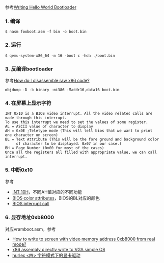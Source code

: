 参考[Writing Hello World Bootloader](http://viralpatel.net/taj/tutorial/hello_world_bootloader.php)

### 1. 编译
```
$ nasm fooboot.asm -f bin -o boot.bin
```

### 2. 运行
```
$ qemu-system-x86_64 -m 16 -boot c -hda ./boot.bin
```

### 3. 反编译bootloader
参考[How do I disassemble raw x86 code?](http://stackoverflow.com/questions/1737095/how-do-i-disassemble-raw-x86-code)
```
objdump -D -b binary -mi386 -Maddr16,data16 boot.bin
```

### 4. 在屏幕上显示字符
```
INT 0x10 is a BIOS video interrupt. All the video related calls are made through this interrupt.
To use this interrupt we need to set the values of some register.
AL = ASCII value of character to display
AH = 0x0E ;Teletype mode (This will tell bios that we want to print one character on screen)
BL = Text Attribute (This will be the fore ground and background color
     of character to be displayed. 0x07 in our case.)
BH = Page Number (0x00 for most of the cases)
Once all the registers all filled with appropriate value, we can call interrupt.
```

### 5. 中断0x10
参考
+ [INT 10H](https://en.wikipedia.org/wiki/INT_10H)，不同AH值对应的不同功能
+ [BIOS color attributes](https://en.wikipedia.org/wiki/BIOS_color_attributes)，BIOS的BL对应的颜色
+ [BIOS interrupt call](https://en.wikipedia.org/wiki/BIOS_interrupt_call)

### 6. 显存地址0xb8000
对应vramboot.asm，参考
+ [How to write to screen with video memory address 0xb8000 from real mode?](http://stackoverflow.com/questions/33681795/how-to-write-to-screen-with-video-memory-address-0xb8000-from-real-mode)
+ [x86 assembly directly write to VGA simple OS](http://stackoverflow.com/questions/18550598/x86-assembly-directly-write-to-vga-simple-os)
+ [hurlex <四> 字符模式下的显卡驱动](http://wiki.0xffffff.org/posts/hurlex-4.html)

